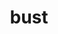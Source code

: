 ---
category: 4-letters
denotation: null
name: bust
reference_link: https://www.etymonline.com/word/bust
root_language: null
root_name: null
title: bust
type: free
word_sums:
- respelling: bust
  sum: 'Bust + '
---